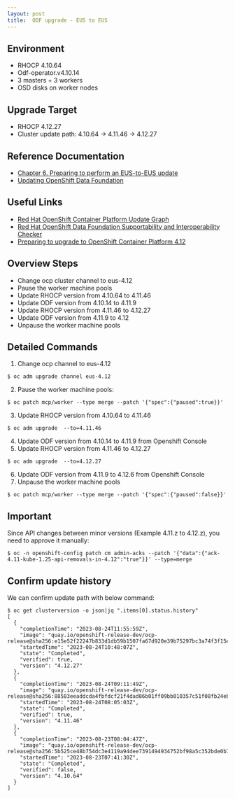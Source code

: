 ```yaml
---
layout: post
title:  ODF upgrade - EUS to EUS
---
```


## Environment
- RHOCP 4.10.64
- Odf-operator.v4.10.14
- 3 masters + 3 workers
- OSD disks on worker nodes 

## Upgrade Target
- RHOCP 4.12.27
- Cluster update path: 4.10.64 -> 4.11.46 -> 4.12.27

## Reference Documentation
- [Chapter 6. Preparing to perform an EUS-to-EUS update](https://access.redhat.com/documentation/en-us/openshift_container_platform/4.12/html/updating_clusters/preparing-eus-eus-upgrade#updating-eus-to-eus-olm-operators_eus-to-eus-upgrade)
- [Updating OpenShift Data Foundation](https://access.redhat.com/documentation/en-us/red_hat_openshift_data_foundation/4.12/html-single/updating_openshift_data_foundation/index#doc-wrapper)

## Useful Links
- [Red Hat OpenShift Container Platform Update Graph](https://access.redhat.com/labs/ocpupgradegraph/update_path)
- [Red Hat OpenShift Data Foundation Supportability and Interoperability Checker](https://access.redhat.com/labs/odfsi/#T0RGIGFzIFNlbGYtTWFuYWdlZCBTZXJ2aWNlLDQuMTAuMTIsMCwwLDAsMA==)
- [Preparing to upgrade to OpenShift Container Platform 4.12](https://access.redhat.com/articles/6955381)

## Overview Steps
- Change ocp cluster channel to eus-4.12 
- Pause the worker machine pools 
- Update RHOCP version from 4.10.64 to 4.11.46
- Update ODF version  from 4.10.14 to 4.11.9
- Update RHOCP version from 4.11.46 to 4.12.27
- Update ODF version from 4.11.9 to 4.12
- Unpause the worker machine pools  

## Detailed Commands
1. Change ocp channel to eus-4.12
```
$ oc adm upgrade channel eus-4.12
```
2. Pause the worker machine pools:
```
$ oc patch mcp/worker --type merge --patch '{"spec":{"paused":true}}'
```
3. Update RHOCP version from 4.10.64 to 4.11.46
```
$ oc adm upgrade  --to=4.11.46
```
4. Update ODF version  from 4.10.14 to 4.11.9 from Openshift Console
5. Update RHOCP version from 4.11.46 to 4.12.27
```
$ oc adm upgrade  --to=4.12.27
```
6. Update ODF version  from 4.11.9 to 4.12.6 from Openshift Console
7. Unpause the worker machine pools
```
$ oc patch mcp/worker --type merge --patch '{"spec":{"paused":false}}'
```

## Important
Since API changes between minor versions (Example 4.11.z to 4.12.z), you need to approve it manually: 
```
$ oc -n openshift-config patch cm admin-acks --patch '{"data":{"ack-4.11-kube-1.25-api-removals-in-4.12":"true"}}' --type=merge
```

## Confirm update history

We can confirm update path with below command: 
```
$ oc get clusterversion -o json|jq ".items[0].status.history"
[
  {
    "completionTime": "2023-08-24T11:55:59Z",
    "image": "quay.io/openshift-release-dev/ocp-release@sha256:e15e52f22247b833d1db59b1507fa67d920e39b75297bc3a74f3f15e560d6d02",
    "startedTime": "2023-08-24T10:48:07Z",
    "state": "Completed",
    "verified": true,
    "version": "4.12.27"
  },
  {
    "completionTime": "2023-08-24T09:11:49Z",
    "image": "quay.io/openshift-release-dev/ocp-release@sha256:88583eeaddcda4fbfdcf21f4dad86b01ff09bb010357c51f08fb24eb07fdb602",
    "startedTime": "2023-08-24T08:05:03Z",
    "state": "Completed",
    "verified": true,
    "version": "4.11.46"
  },
  {
    "completionTime": "2023-08-23T08:04:47Z",
    "image": "quay.io/openshift-release-dev/ocp-release@sha256:5b525ce48b754dc3e4119a94dee7391494934752bf98a5c352bde0b762179096",
    "startedTime": "2023-08-23T07:41:30Z",
    "state": "Completed",
    "verified": false,
    "version": "4.10.64"
  }
]
```

